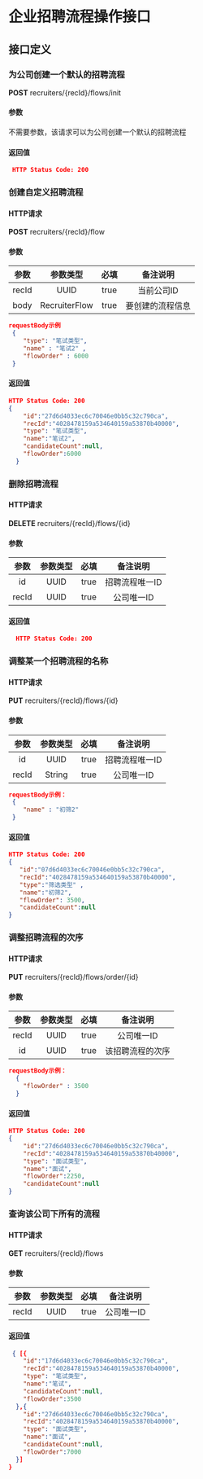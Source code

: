 # 企业招聘流程操作接口
## 接口定义
### 为公司创建一个默认的招聘流程
**POST** recruiters/{recId}/flows/init
#### 参数
不需要参数，该请求可以为公司创建一个默认的招聘流程
#### 返回值
```json
 HTTP Status Code: 200
```
### 创建自定义招聘流程
#### HTTP请求
**POST** recruiters/{recId}/flow
#### 参数
|参数|参数类型|必填|备注说明|
|:--:|:------:|:--:|:------:|
|recId|UUID|true|当前公司ID|
|body|RecruiterFlow|true|要创建的流程信息|
```json
requestBody示例
 {
    "type": "笔试类型",
    "name" : "笔试2" ,
    "flowOrder" : 6000
 }
```
#### 返回值
```json
HTTP Status Code: 200
{
    "id":"27d6d4033ec6c70046e0bb5c32c790ca",
    "recId":"4028478159a534640159a53870b40000",
    "type": "笔试类型",
    "name":"笔试2",
    "candidateCount":null,
    "flowOrder":6000
  }
```
### 删除招聘流程
#### HTTP请求
**DELETE** recruiters/{recId}/flows/{id}
#### 参数
|参数|参数类型|必填|备注说明|
|:--:|:------:|:--:|:------:|
|id|UUID|true|招聘流程唯一ID|
|recId|UUID|true|公司唯一ID|
#### 返回值
```json
  HTTP Status Code: 200
```
### 调整某一个招聘流程的名称
#### HTTP请求
**PUT** recruiters/{recId}/flows/{id}
#### 参数
|参数|参数类型|必填|备注说明|
|:--:|:------:|:--:|:------:|
|id|UUID|true|招聘流程唯一ID|
|recId|String|true|公司唯一ID|
```json
requestBody示例：
 {
    "name" : "初筛2"
 }
```
#### 返回值 
```json
HTTP Status Code: 200
{
   "id":"07d6d4033ec6c70046e0bb5c32c790ca",
   "recId":"4028478159a534640159a53870b40000",
   "type":"筛选类型" ,
   "name":"初筛2",
   "flowOrder": 3500,
   "candidateCount":null
}
```
### 调整招聘流程的次序
#### HTTP请求
**PUT** recruiters/{recId}/flows/order/{id}
#### 参数
|参数|参数类型|必填|备注说明|
|:--:|:------:|:--:|:------:|
|recId|UUID|true|公司唯一ID|
|id|UUID|true|该招聘流程的次序| 
```json
requestBody示例：
  {
    "flowOrder" : 3500
  }
```
#### 返回值
```json
HTTP Status Code: 200
{
    "id":"27d6d4033ec6c70046e0bb5c32c790ca",
    "recId":"4028478159a534640159a53870b40000",
    "type": "面试类型",
    "name":"面试",
    "flowOrder":2250,
    "candidateCount":null
}
```
### 查询该公司下所有的流程
#### HTTP请求
**GET** recruiters/{recId}/flows
#### 参数
|参数|参数类型|必填|备注说明|
|:--:|:------:|:--:|:------:|
|recId|UUID|true|公司唯一ID|
#### 返回值
```json
 { [{
    "id":"17d6d4033ec6c70046e0bb5c32c790ca",
    "recId":"4028478159a534640159a53870b40000",
    "type": "笔试类型",
    "name":"笔试",
    "candidateCount":null,
    "flowOrder":3500
  },{
    "id":"27d6d4033ec6c70046e0bb5c32c790ca",
    "recId":"4028478159a534640159a53870b40000",
    "type": "面试类型",
    "name":"面试",
    "candidateCount":null,
    "flowOrder":7000
  }]
}
```
